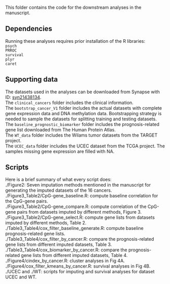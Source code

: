 This folder contains the code for the downstream analyses in the manuscript.

## Dependencies

Running these analyses requires prior installation of the R libraries:  
`psych`   
`PRROC`  
`survival`  
`plyr `   
`caret`    

## Supporting data

The datasets used in the analyses can be downloaded from Synapse with ID:  [syn21438134](https://www.synapse.org/#!Synapse:syn21438134).   
The `clinical_cancers` folder includes the clinical information.  
The `bootstrap_cancer_V1` folder includes the actual datasets with complete gene expression data and DNA methylation data. Bootstrapping strategy is needed to sample the datasets for splitting training and testing datasets.  
The `baseline_prognostic_biomarker` folder includes the prognosis-related gene list downloaded from The Human Protein Atlas.  
The `WT_data` folder includes the Wilams tumor datasets from the TARGET project.   
The `UCEC_data` folder includes the UCEC dataset from the TCGA project. The samples missing gene expression are filled with NA.  

## Scripts 

Here is a brief summary of what every script does:  
./Figure2: Seven imputation methods mentioned in the manuscript for generating the imputed datasets of the 16 cancers.  
./Figure3_Table2/CpG-gene_baseline.R: compute baseline correlation for the CpG-gene pairs.  
./Figure3_Table2/CpG-gene_compare.R: compute correlation of the CpG-gene pairs from datasets imputed by different methods, Figure 3.  
./Figure3_Table2/CpG-gene_select.R: compute gene lists from datasets imputed by different methods, Table 2.  
./Table3_Table4/cox_filter_baseline_generate.R: compute baseline prognosis-related gene lists.  
./Table3_Table4/cox_filter_by_cancer.R: compare the prognosis-related gene lists from different imputed datasets, Table 3.  
./Table3_Table4/cox_biomarker_by_cancer.R: compare the prognosis-related gene lists from different imputed datasets, Table 4.  
./Figure4/cindex_by_cancer.R: cluster analyses in Fig 4A.  
./Figure4/cox_filter_kmeans_by_cancer.R: survival analyses in Fig 4B.  
./UCEC and ./WT: scripts for imputing and survival analyses for dataset UCEC and WT.

